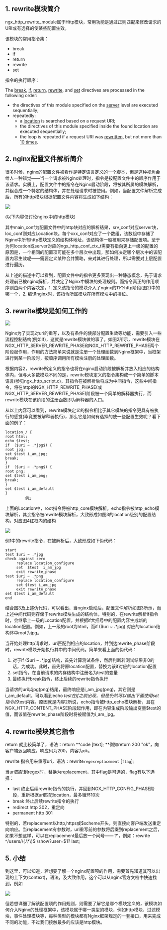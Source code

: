 ## 1. rewrite模块简介

ngx\_http\_rewrite\_module属于Http模块，常用功能是通过正则匹配来修改请求的URI或有选择的使某些配置生效。

该模块的常用指令集：

* break
* if
* return
* rewrite
* set

指令的执行顺序：

The [break](http://nginx.org/en/docs/http/ngx_http_rewrite_module.html#break), [if](http://nginx.org/en/docs/http/ngx_http_rewrite_module.html#if), [return](http://nginx.org/en/docs/http/ngx_http_rewrite_module.html#return), [rewrite](http://nginx.org/en/docs/http/ngx_http_rewrite_module.html#rewrite), and [set](http://nginx.org/en/docs/http/ngx_http_rewrite_module.html#set) directives are processed in the following order:

* the directives of this module specified on the [server](http://nginx.org/en/docs/http/ngx_http_core_module.html#server) level are executed sequentially;
* repeatedly:
  * a [location](http://nginx.org/en/docs/http/ngx_http_core_module.html#location) is searched based on a request URI;
  * the directives of this module specified inside the found location are executed sequentially;
  * the loop is repeated if a request URI was [rewritten](http://nginx.org/en/docs/http/ngx_http_rewrite_module.html#rewrite), but not more than [10 times](http://nginx.org/en/docs/http/ngx_http_core_module.html#internal).

## 2. nginx配置文件解析简介

很多时候，nginx的配置文件被看作是特定语言定义的一个脚本，但是这种视角会给人一种错觉——当一个请求被Nginx处理时，指令是按配置文件中的顺序作用于该请求。实质上，配置文件中的指令在Nginx启动阶段，将被其所属的模块解析，并组合成一个特定的结构体，并在处理请求时被使用。例如，当配置文件解析完成后，所有的http模块根据配置文件内容将生成如下结构：

![](/assets/QWE.png)

\(以下内容仅讨论nginx中的http模块\)

其中main\_conf为配置文件中的http块对应的解析结果，srv\_conf对应server块，loc\_conf则对应Location块。每个xxx\_conf对应了一个数组，该数组中存储了Nginx中所有http模块定义的结构体地址，该结构体一般被用来存储配置项。至于为何location或server对应的ngx\_http\_conf\_ctx\_t需要有指向更上一级的配置的原因是，一个相同的配置项可能在多个层次中出现，那如何决定哪个层次中的该配置内容生效呢——需要定义某种合并策略，来对其进行处理，所以需要对上层配置进行遍历。

从上述的描述中可以看到，配置文件中的指令更多表现出一种静态概念，先于请求处理前已被nginx解析，并决定了Nginx中模块的处理规则。而指令真正的作用顺序则由两个内容决定，1. 定义该指令的模块介入了nginx的11个http阶段\(图2\)中的哪一个，2. 编译nginx时，该指令所属模块在所有模块中的排位。

## 3. rewrite模块是如何工作的

![](/assets/rewrite——图2.png)

Nginx为了实现对uri的重写，以及有条件的使部分配置生效等功能，需要引入一些流程控制结构\(例如If\)，这就是rewrite模块做的事了。如图2所示，rewrite模块在NGX\_HTTP\_SERVER\_REWRITE\_PHASE和NGX\_HTTP\_REWRITE\_PHASE两个阶段起作用，作用的方法简单来说就是注册一个处理函数到Nginx框架中，当框架进行到某一阶段时，按顺序调用所有模块注册的处理函数。

根据内容2，rewrite所定义的指令也将在nginx启动阶段被解析并放入相应的结构体内，但与大多数模块不同的是，rewrite模块定义的指令集构成一个简单的脚本语言\(参见ngx\_http\_script.c\)，其指令在被解析后将成为中间指令，这些中间指令，将在http的NGX\_HTTP\_REWRITE\_PHASE\(或NGX\_HTTP\_SERVER\_REWRITE\_PHASE\)阶段被一个简单的解释器执行，而rewrite模块在该阶段的注册函数即为解释器的入口。

从以上内容可以看到，rewrite模块定义的指令相比于其它模块的指令更具有被执行的感觉\(毕竟要被解释器执行\)，那么它是如何有选择的使一些配置生效呢？看下面的例子：

```
location / {
root html;
echo $test;
if  ($uri ~ .*jpg$) {
root jpg;
set $test i_am_jpg;
break;
}
if  ($uri ~ .*png$) {
root png;
set $test i_am_png;
break;
}
set $test i_am_default
}       
         例1
```

上面的Location中，root指令将被http\_core模块解析，echo指令被http\_echo模块解析，其余指令被rewrite模块解析，大致形成如图3的location级别的配置结构，对应图4红框内的结构

![](/assets/XXW.png)

例1中的rewrite指令，在被解析后，大致形成如下伪代码：

```
start
test $uri ~ .*jpg
check against zero     
     replace location_configure
     set  $test  i_am_jpg
     exit rewrite_phase
test $uri ~ .*png
     replace location_configure
     set $test i_am_jpg
     exit rewrite_phase
set $test i_am_default
end
```

结合图3及上述伪代码，可以看出，当nginx启动后，配置文件解析如图3所示，而上述中间代码则存储于rewrite模块生成的结构体，特别的，在rewrite解析if指令时，会继承上一级的Location配置，并根据if大括号中的配置内容生成新的location配置。例如，上一级的root为html，而if \($uri ~ .\*jpg\) 对应的location结构体中root为jpg。

当开始处理http请求时，uri匹配到相应的location，并到达rewrite\_phase阶段时，rewrite模块开始执行其中的中间代码。简单来看上面的伪代码：

1. 对于if \($uri ~ .\*jpg\)结构，首先计算测试条件，然后判断若测试结果非0的话，为成功。此时，首先将原location配置，替换为该if对应的location配置
2. set指令，在当前请求的内存结构中注册名为test的变量
3. 最终执行break指令，终止后续的rewrite指令执行

当请求的uri以jpg\(png\)结尾，最终响应是i\_am\_jpg\(png\)，其它则是i\_am\_default。可以看到echo $test 在if之前出现，但是仍然可以输出下面使用set指令的$test内容。原因就是内容2所说，echo指令被http\_echo模块解析，且在NGX\_HTTP\_CONTENT\_PHASE阶段起作用，即在内容生成阶段输出变量$test的值，而该值在rewrite\_phase阶段时将被赋值为i\_am\_jpg。

## 4. rewrite模块其它指令

return 就比较简单了，语法：return **code \[text\];    **例如return 200 "ok"，向客户端返回响应，响应码为200，内容为ok。

rewrite 指令用来重写uri，语法：rewrite`regexreplacement` \[`flag`\];

当uri匹配到regex时，替换为replacement，其中flag是可选的，flag有以下选择：

* last          终止后续rewrite指令的执行，并回到NGX\_HTTP\_CONFIG\_PHASE阶段，重新根据uri匹配location，最多循环10次
* break       终止后续rewrite指令的执行
* redirect    http 302，重定向
* permanent   http 301

特别的，若replacement以http,https或$scheme开头，则直接向客户端发送重定向响应。当replacement有参数时，uri重写前的参数将后缀到replacement之后，如果不想这样，可以在replacement最后放一个问号——'?'，例如：rewrite ^/users/\(.\*\)$ /show?user=$1? last;

## 5. 小结

到这里，可以知道，若想要了解一个nginx配置项的作用，需要首先知道其可以出现的上下文\(context\)，语法，及大致作用，这个可以从nginx官方文档中快速找到，例如

![](/assets/XXX.png)

但若想详细了解该配置项的作用规则，则需要了解它是哪个模块定义的，该模块如何介入Nginx的处理框架中，该模块属于哪一类型的模块，例如http模块，过滤模块，事件处理模块等，每种类型的模块都有Nginx框架规定的一套接口，用来完成不同的功能，不过我们接触最多的应该是http模块。

